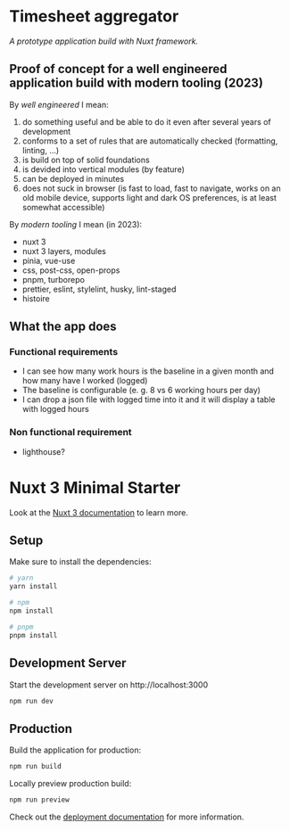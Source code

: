 # Timesheet aggregator

_A prototype application build with Nuxt framework._

## Proof of concept for a well engineered application build with modern tooling (2023)

By _well engineered_ I mean:

1. do something useful and be able to do it even after several years of
   development
2. conforms to a set of rules that are automatically checked (formatting,
   linting, ...)
3. is build on top of solid foundations
4. is devided into vertical modules (by feature)
5. can be deployed in minutes
6. does not suck in browser (is fast to load, fast to navigate, works on an old
   mobile device, supports light and dark OS preferences, is at least somewhat accessible)

By _modern tooling_ I mean (in 2023):

- nuxt 3
- nuxt 3 layers, modules
- pinia, vue-use
- css, post-css, open-props
- pnpm, turborepo
- prettier, eslint, stylelint, husky, lint-staged
- histoire

## What the app does

### Functional requirements

- I can see how many work hours is the baseline in a given month and how many
  have I worked (logged)
- The baseline is configurable (e. g. 8 vs 6 working hours per day)
- I can drop a json file with logged time into it and it will display a table
  with logged hours

### Non functional requirement

- lighthouse?

# Nuxt 3 Minimal Starter

Look at the [Nuxt 3 documentation](https://nuxt.com/docs/getting-started/introduction) to learn more.

## Setup

Make sure to install the dependencies:

```bash
# yarn
yarn install

# npm
npm install

# pnpm
pnpm install
```

## Development Server

Start the development server on http://localhost:3000

```bash
npm run dev
```

## Production

Build the application for production:

```bash
npm run build
```

Locally preview production build:

```bash
npm run preview
```

Check out the [deployment documentation](https://nuxt.com/docs/getting-started/deployment) for more information.
